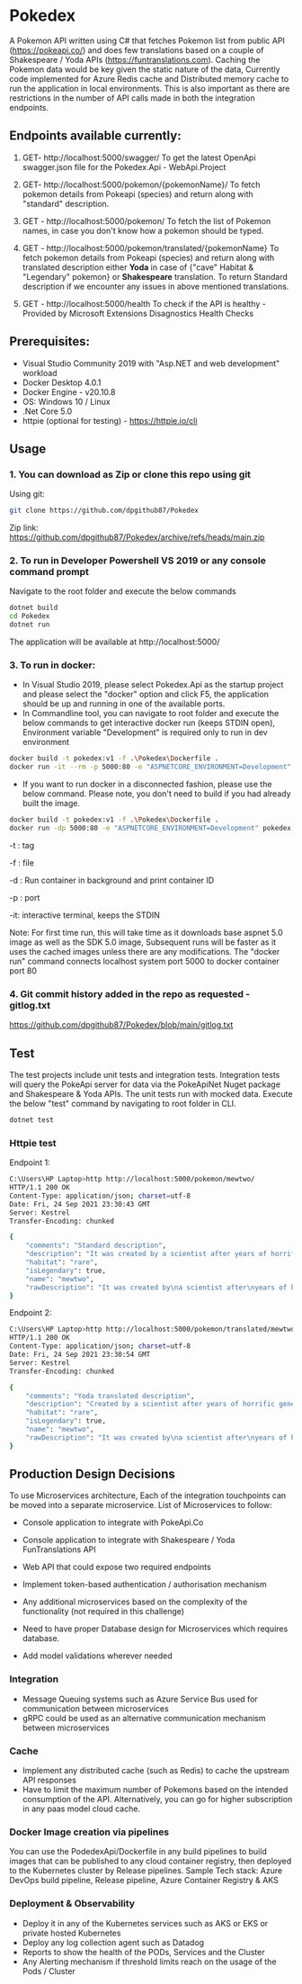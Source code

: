 # Pokedex
A Pokemon API written using C# that fetches Pokemon list from public API (https://pokeapi.co/) and does few translations based on a couple of Shakespeare / Yoda APIs (https://funtranslations.com). 
Caching the Pokemon data would be key given the static nature of the data, Currently code implemented for Azure Redis cache and Distributed memory cache to run the application in local environments. This is also important as there are restrictions in the number of API calls made in both the integration endpoints.

## Endpoints available currently:
1. GET-  http://localhost:5000/swagger/
To get the latest OpenApi swagger.json file for the Pokedex.Api - WebApi.Project 

2. GET-  http://localhost:5000/pokemon/{pokemonName}/
To fetch pokemon details from Pokeapi (species) and return along with "standard" description.

3. GET - http://localhost:5000/pokemon/
To fetch the list of Pokemon names, in case you don't know how a pokemon should be typed.

4. GET - http://localhost:5000/pokemon/translated/{pokemonName}
To fetch pokemon details from Pokeapi (species) and return along with translated description either **Yoda** in case of {"cave" Habitat & "Legendary" pokemon} or **Shakespeare** translation. To return Standard description if we encounter any issues in above mentioned translations.

5. GET - http://localhost:5000/health
To check if the API is healthy - Provided by Microsoft Extensions Disagnostics Health Checks


## Prerequisites:
- Visual Studio Community 2019 with "Asp.NET and web development" workload
- Docker Desktop 4.0.1
- Docker Engine - v20.10.8
- OS: Windows 10 / Linux
- .Net Core 5.0
- httpie (optional for testing) - https://httpie.io/cli

## Usage
### 1. You can download as Zip or clone this repo using git

Using git:
```sh
git clone https://github.com/dpgithub87/Pokedex
```
Zip link:
https://github.com/dpgithub87/Pokedex/archive/refs/heads/main.zip

### 2. To run in Developer Powershell VS 2019 or any console command prompt
Navigate to the root folder and execute the below commands
```sh
dotnet build
cd Pokedex
dotnet run
```
The application will be available at http://localhost:5000/


### 3. To run in docker:
- In Visual Studio 2019, please select Pokedex.Api as the startup project and please select the "docker" option and click F5, the application should be up and running in one of the available ports.
- In Commandline tool, you can navigate to root folder and execute the below commands to get interactive docker run  (keeps STDIN open), Environment variable "Development" is required only to run in dev environment
```sh
docker build -t pokedex:v1 -f .\Pokedex\Dockerfile .
docker run -it --rm -p 5000:80 -e "ASPNETCORE_ENVIRONMENT=Development" pokedex:v1
```
- If you want to run docker in a disconnected fashion, please use the below command. Please note, you don't need to build if you had already built the image.
```sh
docker build -t pokedex:v1 -f .\Pokedex\Dockerfile .
docker run -dp 5000:80 -e "ASPNETCORE_ENVIRONMENT=Development" pokedex:v1
```
-t : tag

-f : file

-d : Run container in background and print container ID

-p : port

-it: interactive terminal, keeps the STDIN

Note:
For first time run, this will take time as it downloads base aspnet 5.0 image as well as the SDK 5.0 image, Subsequent runs will be faster as it uses the cached images unless there are any modifications.
The "docker run" command connects localhost system port 5000 to docker container port 80

### 4. Git commit history added in the repo as requested - gitlog.txt
https://github.com/dpgithub87/Pokedex/blob/main/gitlog.txt

## Test
The test projects include unit tests and integration tests. Integration tests will query the PokeApi server for data via the PokeApiNet Nuget package and Shakespeare & Yoda APIs.
The unit tests run with mocked data.
Execute the below "test" command by navigating to root folder in CLI.
```sh
dotnet test
```

### Httpie test
Endpoint 1:
```sh
C:\Users\HP Laptop>http http://localhost:5000/pokemon/mewtwo/
HTTP/1.1 200 OK
Content-Type: application/json; charset=utf-8
Date: Fri, 24 Sep 2021 23:30:43 GMT
Server: Kestrel
Transfer-Encoding: chunked

{
    "comments": "Standard description",
    "description": "It was created by a scientist after years of horrific gene splicing and DNA engineering experiments.",
    "habitat": "rare",
    "isLegendary": true,
    "name": "mewtwo",
    "rawDescription": "It was created by\na scientist after\nyears of horrific\fgene splicing and\nDNA engineering\nexperiments."
}
```
Endpoint 2:
```sh
C:\Users\HP Laptop>http http://localhost:5000/pokemon/translated/mewtwo/
HTTP/1.1 200 OK
Content-Type: application/json; charset=utf-8
Date: Fri, 24 Sep 2021 23:30:54 GMT
Server: Kestrel
Transfer-Encoding: chunked

{
    "comments": "Yoda translated description",
    "description": "Created by a scientist after years of horrific gene splicing and dna engineering experiments,  it was.",
    "habitat": "rare",
    "isLegendary": true,
    "name": "mewtwo",
    "rawDescription": "It was created by\na scientist after\nyears of horrific\fgene splicing and\nDNA engineering\nexperiments."
}
```

## Production Design Decisions
To use Microservices architecture, Each of the integration touchpoints can be moved into a separate microservice. List of Microservices to follow:
- Console application to integrate with PokeApi.Co
- Console application to integrate with Shakespeare / Yoda FunTranslations API
- Web API that could expose two required endpoints
- Implement token-based authentication / authorisation mechanism

- Any additional microservices based on the complexity of the functionality (not required in this challenge)
- Need to have proper Database design for Microservices which requires database.
- Add model validations wherever needed

### Integration
- Message Queuing systems such as Azure Service Bus used for communication between microservices
- gRPC could be used as an alternative communication mechanism between microservices

### Cache
- Implement any distributed cache (such as Redis) to cache the upstream API responses
- Have to limit the maximum number of Pokemons based on the intended consumption of the API. Alternatively, you can go for higher subscription in any paas model cloud cache.

### Docker Image creation via pipelines
You can use the PodedexApi/Dockerfile in any build pipelines to build images that can be published to any cloud container registry, then deployed to the Kubernetes cluster by Release pipelines.
Sample Tech stack: Azure DevOps build pipeline, Release pipeline, Azure Container Registry & AKS

### Deployment & Observability
- Deploy it in any of the Kubernetes services such as AKS or EKS or private hosted Kubernetes
- Deploy any log collection agent such as Datadog
- Reports to show the health of the PODs, Services and the Cluster
- Any Alerting mechanism if threshold limits reach on the usage of the Pods / Cluster


